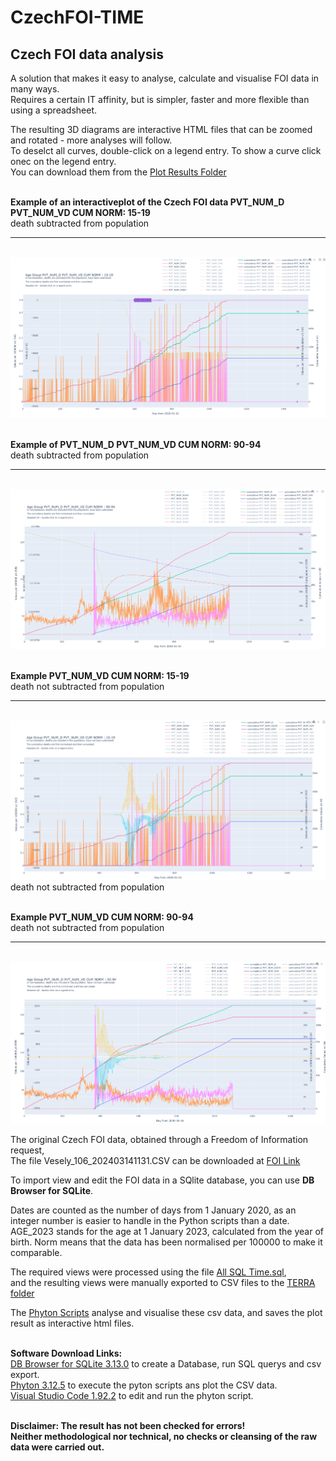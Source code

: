 # CzechFOI-TIME

## Czech FOI data analysis

A solution that makes it easy to analyse, calculate and visualise FOI data in many ways.  
Requires a certain IT affinity, but is simpler, faster and more flexible than using a spreadsheet.

The resulting 3D diagrams are interactive HTML files that can be zoomed and rotated - more analyses will follow.
<br>To deselct all curves, double-click on a legend entry. To show a curve click onec on the legend entry. 
<br>You can download them from the [Plot Results Folder](https://github.com/gitfrid/CzechFOI-TIME/tree/main/Plot%20Results)

<br>**Example of an interactiveplot of the Czech FOI data PVT_NUM_D PVT_NUM_VD CUM NORM: 15-19**
<br>death subtracted from population
_________________________________________
<br>
<img src=https://github.com/gitfrid/CzechFOI-TIME/blob/420e3fdf6ec39fe580fc2d98e00da2302cce4fb6/Plot%20Results/AF)%202D%204Axis%20calc-cum%20pop-minus-d%20cum-d-norm%20all%20PVT_NUM_D%20PVT_NUM_VD%20CUM%20NORM/Screenshot%2015-19.png width="600" height="auto">
<br>

<br>**Example of PVT_NUM_D PVT_NUM_VD CUM NORM: 90-94**
<br>death subtracted from population
_________________________________________
<br>
<img src=https://github.com/gitfrid/CzechFOI-TIME/blob/420e3fdf6ec39fe580fc2d98e00da2302cce4fb6/Plot%20Results/AF)%202D%204Axis%20calc-cum%20pop-minus-d%20cum-d-norm%20all%20PVT_NUM_D%20PVT_NUM_VD%20CUM%20NORM/Screenshot%2090-94.png width="600" height="auto">
<br>

<br>**Example PVT_NUM_VD CUM NORM: 15-19**
<br>death not subtracted from population
_________________________________________
<br>
<img src=https://github.com/gitfrid/CzechFOI-TIME/blob/main/Plot%20Results/AE)%202D%204Axis%20calc-cum%20cum-d-norm%20all%20PVT_NUM_D%20PVT_NUM_VD%20CUM%20NORM/Screenshot%2015-19.png width="600" height="auto">
<br>death not subtracted from population

<br>**Example PVT_NUM_VD CUM NORM: 90-94**
<br>death not subtracted from population
_________________________________________
<br>
<img src=https://github.com/gitfrid/CzechFOI-TIME/blob/main/Plot%20Results/AE)%202D%204Axis%20calc-cum%20cum-d-norm%20all%20PVT_NUM_D%20PVT_NUM_VD%20CUM%20NORM/Screenshot%2090-94.png width="600" height="auto">
<br>

The original Czech FOI data, obtained through a Freedom of Information request, 
<br>The file Vesely_106_202403141131.CSV can be downloaded at [FOI Link](https://github.com/PalackyUniversity/uzis-data-analysis/blob/main/data/Vesely_106_202403141131.tar.xz)

To import view and edit the FOI data in a SQlite database, you can use **DB Browser for SQLite**.

Dates are counted as the number of days from 1 January 2020, as an integer number is easier to handle in the Python scripts than a date.
AGE_2023 stands for the age at 1 January 2023, calculated from the year of birth. Norm means that the data has been normalised per 100000 to make it comparable.

The required views were processed using the file [All SQL Time.sql](https://github.com/gitfrid/CzechFOI-TIME/blob/main/SQLQueries/All%20SQL%20Time.sql), 
<br>and the resulting views were manually exported to CSV files to the [TERRA folder](https://github.com/gitfrid/CzechFOI-TIME/tree/main/TERRA) 

The [Phyton Scripts](https://github.com/gitfrid/CzechFOI-TIME/tree/main/Py%20Scripts) analyse and visualise these csv data, and saves the plot result as interactive html files.

<br>**Software Download Links:**
<br>[DB Browser for SQLite 3.13.0](https://sqlitebrowser.org/dl/) to create a Database, run SQL querys and csv export.
<br>[Phyton 3.12.5](https://www.python.org/downloads/) to execute the pyton scripts ans plot the CSV data. 
<br>[Visual Studio Code 1.92.2](https://code.visualstudio.com/download) to edit and run the phyton script.

<br>**Disclaimer: The result has not been checked for errors!
<br>Neither methodological nor technical, no checks or cleansing of the raw data were carried out.** 


